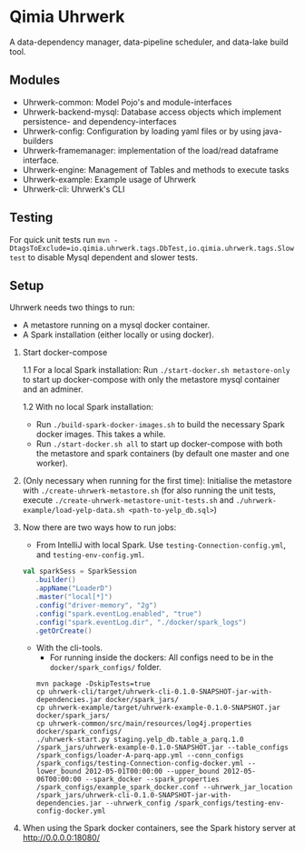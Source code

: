 # Qimia Uhrwerk
A data-dependency manager, data-pipeline scheduler, and data-lake build tool.

## Modules

- Uhrwerk-common: Model Pojo's and module-interfaces
- Uhrwerk-backend-mysql: Database access objects which implement persistence- and dependency-interfaces
- Uhrwerk-config: Configuration by loading yaml files or by using java-builders
- Uhrwerk-framemanager: implementation of the load/read dataframe interface.
- Uhrwerk-engine: Management of Tables and methods to execute tasks
- Uhrwerk-example: Example usage of Uhrwerk
- Uhrwerk-cli: Uhrwerk's CLI

## Testing
For quick unit tests run `mvn -DtagsToExclude=io.qimia.uhrwerk.tags.DbTest,io.qimia.uhrwerk.tags.Slow test` to disable Mysql dependent and slower tests.

## Setup

Uhrwerk needs two things to run:
  * A metastore running on a mysql docker container.
  * A Spark installation (either locally or using docker).
  

1. Start docker-compose
  
    1.1 For a local Spark installation: Run `./start-docker.sh metastore-only` to start up docker-compose with only the metastore mysql container and an adminer. 
    
    1.2 With no local Spark installation: 
    * Run `./build-spark-docker-images.sh` to build the necessary Spark docker images. This takes a while.
    * Run `./start-docker.sh all` to start up docker-compose with both the metastore and spark containers (by default one master and one worker).

2. (Only necessary when running for the first time): Initialise the metastore with `./create-uhrwerk-metastore.sh` (for also running the unit tests, execute `./create-uhrwerk-metastore-unit-tests.sh` and `./uhrwerk-example/load-yelp-data.sh <path-to-yelp_db.sql>`)

3. Now there are two ways how to run jobs:
    * From IntelliJ with local Spark. Use `testing-Connection-config.yml`, and `testing-env-config.yml`.
    ```scala
    val sparkSess = SparkSession
       .builder()
       .appName("LoaderD")
       .master("local[*]")
       .config("driver-memory", "2g")
       .config("spark.eventLog.enabled", "true")
       .config("spark.eventLog.dir", "./docker/spark_logs")
       .getOrCreate()
    ```
    * With the cli-tools.
      * For running inside the dockers:
      All configs need to be in the `docker/spark_configs/` folder.
      ```
      mvn package -DskipTests=true
      cp uhrwerk-cli/target/uhrwerk-cli-0.1.0-SNAPSHOT-jar-with-dependencies.jar docker/spark_jars/
      cp uhrwerk-example/target/uhrwerk-example-0.1.0-SNAPSHOT.jar docker/spark_jars/
      cp uhrwerk-common/src/main/resources/log4j.properties docker/spark_configs/
      ./uhrwerk-start.py staging.yelp_db.table_a_parq.1.0 /spark_jars/uhrwerk-example-0.1.0-SNAPSHOT.jar --table_configs /spark_configs/loader-A-parq-app.yml --conn_configs /spark_configs/testing-Connection-config-docker.yml --lower_bound 2012-05-01T00:00:00 --upper_bound 2012-05-06T00:00:00 --spark_docker --spark_properties /spark_configs/example_spark_docker.conf --uhrwerk_jar_location /spark_jars/uhrwerk-cli-0.1.0-SNAPSHOT-jar-with-dependencies.jar --uhrwerk_config /spark_configs/testing-env-config-docker.yml
      ```
    
4. When using the Spark docker containers, see the Spark history server at http://0.0.0.0:18080/
